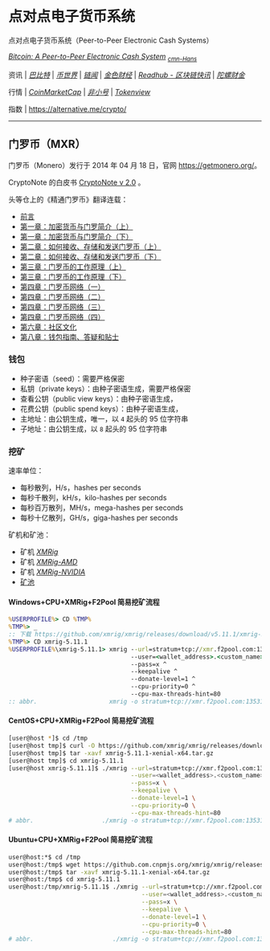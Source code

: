 # 点对点电子货币系统

点对点电子货币系统（Peer-to-Peer Electronic Cash Systems）

[*Bitcoin: A Peer-to-Peer Electronic Cash System*](https://bitcoin.org/bitcoin.pdf) <sub>
    [*cmn-Hans*](https://bitcoin.org/files/bitcoin-paper/bitcoin_zh_cn.pdf) </sub>

资讯
| [*巴比特*](https://8btc.com/)
| [*币世界*](https://bishijie.com/)
| [*链闻*](https://chainnews.com/)
| [*金色财经*](https://jinse.com/)
| [*Readhub - 区块链快讯*](https://readhub.cn/blockchain)
| [*陀螺财金*](https://tuoluocaijing.cn/)

行情
| [*CoinMarketCap*](https://coinmarketcap.com/)
| [*非小号*](https://feixiaohao.com/)
| [*Tokenview*](https://tokenview.com/)

指数
| <https://alternative.me/crypto/>

___
## 门罗币（MXR）

门罗币（Monero）发行于 2014 年 04 月 18 日，官网 <https://getmonero.org/>。

CryptoNote 的白皮书 [CryptoNote v 2.0](https://cryptonote.org/whitepaper.pdf) 。

头等仓上的《精通门罗币》翻译连载：

*   [前言](https://www.first.vip/project/3837.html)
*   [第一章：加密货币与门罗简介（上）](https://www.first.vip/project/3843.html)
*   [第一章：加密货币与门罗简介（下）](https://www.first.vip/project/3847.html)
*   [第二章：如何接收、存储和发送门罗币（上）](https://www.first.vip/project/3849.html)
*   [第二章：如何接收、存储和发送门罗币（下）](https://www.first.vip/project/3855.html)
*   [第三章：门罗币的工作原理（上）](https://www.first.vip/project/3857.html)
*   [第三章：门罗币的工作原理（下）](https://www.first.vip/project/16697.html)
*   [第四章：门罗币网络（一）](https://www.first.vip/project/16699.html)
*   [第四章：门罗币网络（二）](https://www.first.vip/project/16701.html)
*   [第四章：门罗币网络（三）](https://www.first.vip/project/16703.html)
*   [第四章：门罗币网络（四）](https://www.first.vip/project/3869.html)
*   [第六章：社区文化](https://www.first.vip/project/16709.html)
*   [第八章：钱包指南、答疑和贴士](https://www.first.vip/project/16711.html)

### 钱包

*   种子密语（seed）：需要严格保密
*   私钥（private keys）：由种子密语生成，需要严格保密
*   查看公钥（public view keys）：由种子密语生成，
*   花费公钥（public spend keys）：由种子密语生成，
*   主地址：由公钥生成，唯一，以 `4` 起头的 95 位字符串
*   子地址：由公钥生成，以 `8` 起头的 95 位字符串

### 挖矿

速率单位：

*   每秒散列，H/s，hashes per seconds
*   每秒千散列，kH/s，kilo-hashes per seconds
*   每秒百万散列，MH/s，mega-hashes per seconds
*   每秒十亿散列，GH/s，giga-hashes per seconds

矿机和矿池：

*   矿机 [*XMRig*](https://github.com/xmrig/xmrig)
*   矿机 [*XMRig-AMD*](https://github.com/xmrig/xmrig-amd)
*   矿机 [*XMRig-NVIDIA*](https://github.com/xmrig/xmrig-nvidia)
*   [矿池](https://miningpoolstats.stream/monero)

#### Windows+CPU+XMRig+F2Pool 简易挖矿流程

```bat
%USERPROFILE%> CD %TMP%
%TMP%> _
:: 下载 https://github.com/xmrig/xmrig/releases/download/v5.11.1/xmrig-5.11.1-msvc-win64.zip 并解压
%TMP%> CD xmrig-5.11.1
%USERPROFILE%\xmrig-5.11.1> xmrig --url=stratum+tcp://xmr.f2pool.com:13531 ^
                                  --user=<wallet_address>.<custom_name> ^
                                  --pass=x ^
                                  --keepalive ^
                                  --donate-level=1 ^
                                  --cpu-priority=0 ^
                                  --cpu-max-threads-hint=80
:: abbr.                    xmrig -o stratum+tcp://xmr.f2pool.com:13531 -u <wallet_address>.<custom_name> -p x -k --donate-level=1 --cpu-priority=0 --cpu-max-threads-hint=80
```

#### CentOS+CPU+XMRig+F2Pool 简易挖矿流程

```bash
[user@host *]$ cd /tmp
[user@host tmp]$ curl -O https://github.com/xmrig/xmrig/releases/download/v5.11.1/xmrig-5.11.1-gcc-win64.zip
[user@host tmp]$ tar -xavf xmrig-5.11.1-xenial-x64.tar.gz
[user@host tmp]$ cd xmrig-5.11.1
[user@host xmrig-5.11.1]$ ./xmrig --url=stratum+tcp://xmr.f2pool.com:13531 \
                                  --user=<wallet_address>.<custom_name> \
                                  --pass=x \
                                  --keepalive \
                                  --donate-level=1 \
                                  --cpu-priority=0 \
                                  --cpu-max-threads-hint=80
# abbr.                   ./xmrig -o stratum+tcp://xmr.f2pool.com:13531 -u <wallet_address>.<custom_name> -p x -k --donate-level=1 --cpu-priority=0 --cpu-max-threads-hint=80
```

#### Ubuntu+CPU+XMRig+F2Pool 简易挖矿流程

```bash
user@host:*$ cd /tmp
user@host:/tmp$ wget https://github.com.cnpmjs.org/xmrig/xmrig/releases/download/v5.11.1/xmrig-5.11.1-xenial-x64.tar.gz
user@host:/tmp$ tar -xavf xmrig-5.11.1-xenial-x64.tar.gz
user@host:/tmp$ cd xmrig-5.11.1
user@host:/tmp/xmrig-5.11.1$ ./xmrig --url=stratum+tcp://xmr.f2pool.com:13531 \
                                     --user=<wallet_address>.<custom_name> \
                                     --pass=x \
                                     --keepalive \
                                     --donate-level=1 \
                                     --cpu-priority=0 \
                                     --cpu-max-threads-hint=80
# abbr.                      ./xmrig -o stratum+tcp://xmr.f2pool.com:13531 -u <wallet_address>.<custom_name> -p x -k --donate-level=1 --cpu-priority=0 --cpu-max-threads-hint=80
```
